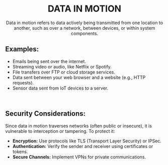 <div align="center">

# DATA IN MOTION

</div>

<div align="center">

Data in motion refers to data actively being transmitted from one location to another, such as over a network, between devices, or within system components.

</div>

## Examples:
- Emails being sent over the internet.
- Streaming video or audio, like Netflix or Spotify.
- File transfers over FTP or cloud storage services.
- Data sent between your web browser and a website (e.g., HTTP requests).
- Sensor data sent from IoT devices to a server.

<br>

## Security Considerations:
Since data in motion traverses networks (often public or insecure), it is vulnerable to interception or tampering. To protect it:
- **Encryption:** Use protocols like TLS (Transport Layer Security) or IPSec.
- **Authentication:** Verify the sender and receiver using certificates or tokens.
- **Secure Channels:** Implement VPNs for private communications.

